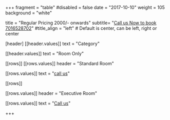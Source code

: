 +++
fragment = "table"
#disabled = false
date = "2017-10-10"
weight = 105
background = "white"

title = "Regular Pricing 2000/- onwards"
subtitle= "[Call us Now to book 7016528702](tel:7016528702)"
#title_align = "left" # Default is center, can be left, right or center


  
[header]
  [[header.values]]
    text = "Category"

  [[header.values]]
    text = "Room Only"




[[rows]]
  [[rows.values]]
    header = "Standard Room"

  [[rows.values]]
    text = "[call us](tel:7016528702)"



[[rows]]

[[rows.values]]
    header = "Executive Room"

  [[rows.values]]
    text = "[Call us](tel:7016528702)"

 
    



+++